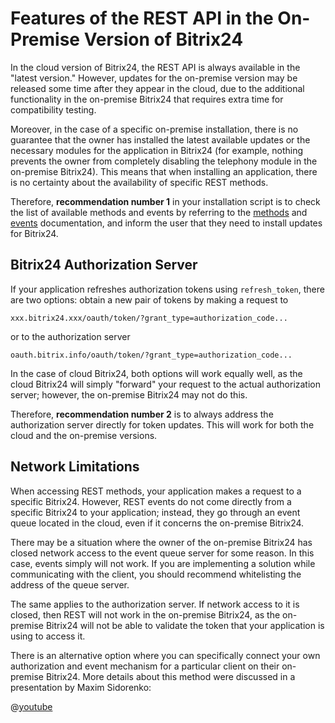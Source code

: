 # Features of the REST API in the On-Premise Version of Bitrix24

In the cloud version of Bitrix24, the REST API is always available in the "latest version." However, updates for the on-premise version may be released some time after they appear in the cloud, due to the additional functionality in the on-premise Bitrix24 that requires extra time for compatibility testing.

Moreover, in the case of a specific on-premise installation, there is no guarantee that the owner has installed the latest available updates or the necessary modules for the application in Bitrix24 (for example, nothing prevents the owner from completely disabling the telephony module in the on-premise Bitrix24). This means that when installing an application, there is no certainty about the availability of specific REST methods.

Therefore, **recommendation number 1** in your installation script is to check the list of available methods and events by referring to the [methods](../../common/system/methods.md) and [events](../../events/index.md) documentation, and inform the user that they need to install updates for Bitrix24.

## Bitrix24 Authorization Server

If your application refreshes authorization tokens using `refresh_token`, there are two options: obtain a new pair of tokens by making a request to

```
xxx.bitrix24.xxx/oauth/token/?grant_type=authorization_code...
```

or to the authorization server

```
oauth.bitrix.info/oauth/token/?grant_type=authorization_code...
```

In the case of cloud Bitrix24, both options will work equally well, as the cloud Bitrix24 will simply "forward" your request to the actual authorization server; however, the on-premise Bitrix24 may not do this.

Therefore, **recommendation number 2** is to always address the authorization server directly for token updates. This will work for both the cloud and the on-premise versions.

## Network Limitations

When accessing REST methods, your application makes a request to a specific Bitrix24. However, REST events do not come directly from a specific Bitrix24 to your application; instead, they go through an event queue located in the cloud, even if it concerns the on-premise Bitrix24.

There may be a situation where the owner of the on-premise Bitrix24 has closed network access to the event queue server for some reason. In this case, events simply will not work. If you are implementing a solution while communicating with the client, you should recommend whitelisting the address of the queue server.

The same applies to the authorization server. If network access to it is closed, then REST will not work in the on-premise Bitrix24, as the on-premise Bitrix24 will not be able to validate the token that your application is using to access it.

There is an alternative option where you can specifically connect your own authorization and event mechanism for a particular client on their on-premise Bitrix24. More details about this method were discussed in a presentation by Maxim Sidorenko:

@[youtube](https://www.youtube.com/watch?v=MtTVF9Vf0Wo)